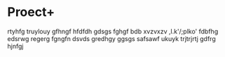 # Proect+

rtyhfg
truylouy
gfhngf
hfdfdh
gdsgs
fghgf
bdb
xvzvxzv
,l.k'/;plko'
fdbfhg
edsrwg
regerg
fgngfn
dsvds
gredhgy
ggsgs
safsawf
ukuyk
trjtrjrtj
gdfrg
hjnfgj
